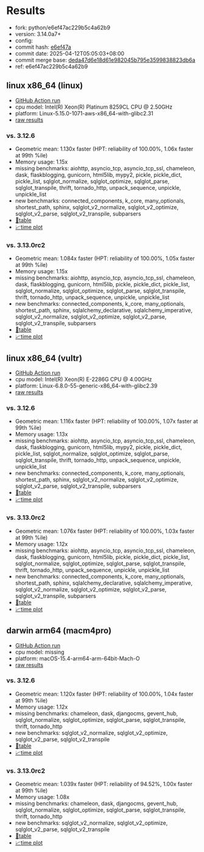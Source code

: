 # Results

- fork: python/e6ef47ac229b5c4a62b9
- version: 3.14.0a7+
- config: 
- commit hash: [e6ef47a](https://github.com/python/cpython/commit/e6ef47a)
- commit date: 2025-04-12T05:05:03+08:00
- commit merge base: [deda47d6e18d61e982045b795e3599838823db6a](https://github.com/python/cpython/commit/deda47d6e18d61e982045b795e3599838823db6a)
- ref: e6ef47ac229b5c4a62b9

## linux x86_64 (linux)

- [GitHub Action run](https://github.com/facebookexperimental/free-threading-benchmarking/actions/runs/14414871158)
- cpu model: Intel(R) Xeon(R) Platinum 8259CL CPU @ 2.50GHz
- platform: Linux-5.15.0-1071-aws-x86_64-with-glibc2.31
- [raw results](bm-20250412-linux-x86_64-python-e6ef47ac229b5c4a62b9-3.14.0a7%2B-e6ef47a.json)

### vs. 3.12.6

- Geometric mean: 1.130x faster (HPT: reliability of 100.00%, 1.06x faster at 99th %ile)
- Memory usage: 1.15x
- missing benchmarks: aiohttp, asyncio_tcp, asyncio_tcp_ssl, chameleon, dask, flaskblogging, gunicorn, html5lib, mypy2, pickle, pickle_dict, pickle_list, sqlglot_normalize, sqlglot_optimize, sqlglot_parse, sqlglot_transpile, thrift, tornado_http, unpack_sequence, unpickle, unpickle_list
- new benchmarks: connected_components, k_core, many_optionals, shortest_path, sphinx, sqlglot_v2_normalize, sqlglot_v2_optimize, sqlglot_v2_parse, sqlglot_v2_transpile, subparsers
- [📄table](bm-20250412-linux-x86_64-python-e6ef47ac229b5c4a62b9-3.14.0a7%2B-e6ef47a-vs-3.12.6.md)
- [📈time plot](bm-20250412-linux-x86_64-python-e6ef47ac229b5c4a62b9-3.14.0a7%2B-e6ef47a-vs-3.12.6.svg)

### vs. 3.13.0rc2

- Geometric mean: 1.084x faster (HPT: reliability of 100.00%, 1.05x faster at 99th %ile)
- Memory usage: 1.15x
- missing benchmarks: aiohttp, asyncio_tcp, asyncio_tcp_ssl, chameleon, dask, flaskblogging, gunicorn, html5lib, pickle, pickle_dict, pickle_list, sqlglot_normalize, sqlglot_optimize, sqlglot_parse, sqlglot_transpile, thrift, tornado_http, unpack_sequence, unpickle, unpickle_list
- new benchmarks: connected_components, k_core, many_optionals, shortest_path, sphinx, sqlalchemy_declarative, sqlalchemy_imperative, sqlglot_v2_normalize, sqlglot_v2_optimize, sqlglot_v2_parse, sqlglot_v2_transpile, subparsers
- [📄table](bm-20250412-linux-x86_64-python-e6ef47ac229b5c4a62b9-3.14.0a7%2B-e6ef47a-vs-3.13.0rc2.md)
- [📈time plot](bm-20250412-linux-x86_64-python-e6ef47ac229b5c4a62b9-3.14.0a7%2B-e6ef47a-vs-3.13.0rc2.svg)

## linux x86_64 (vultr)

- [GitHub Action run](https://github.com/facebookexperimental/free-threading-benchmarking/actions/runs/14414871158)
- cpu model: Intel(R) Xeon(R) E-2286G CPU @ 4.00GHz
- platform: Linux-6.8.0-55-generic-x86_64-with-glibc2.39
- [raw results](bm-20250412-vultr-x86_64-python-e6ef47ac229b5c4a62b9-3.14.0a7%2B-e6ef47a.json)

### vs. 3.12.6

- Geometric mean: 1.116x faster (HPT: reliability of 100.00%, 1.07x faster at 99th %ile)
- Memory usage: 1.13x
- missing benchmarks: aiohttp, asyncio_tcp, asyncio_tcp_ssl, chameleon, dask, flaskblogging, gunicorn, html5lib, mypy2, pickle, pickle_dict, pickle_list, sqlglot_normalize, sqlglot_optimize, sqlglot_parse, sqlglot_transpile, thrift, tornado_http, unpack_sequence, unpickle, unpickle_list
- new benchmarks: connected_components, k_core, many_optionals, shortest_path, sphinx, sqlglot_v2_normalize, sqlglot_v2_optimize, sqlglot_v2_parse, sqlglot_v2_transpile, subparsers
- [📄table](bm-20250412-vultr-x86_64-python-e6ef47ac229b5c4a62b9-3.14.0a7%2B-e6ef47a-vs-3.12.6.md)
- [📈time plot](bm-20250412-vultr-x86_64-python-e6ef47ac229b5c4a62b9-3.14.0a7%2B-e6ef47a-vs-3.12.6.svg)

### vs. 3.13.0rc2

- Geometric mean: 1.076x faster (HPT: reliability of 100.00%, 1.03x faster at 99th %ile)
- Memory usage: 1.12x
- missing benchmarks: aiohttp, asyncio_tcp, asyncio_tcp_ssl, chameleon, dask, flaskblogging, gunicorn, html5lib, pickle, pickle_dict, pickle_list, sqlglot_normalize, sqlglot_optimize, sqlglot_parse, sqlglot_transpile, thrift, tornado_http, unpack_sequence, unpickle, unpickle_list
- new benchmarks: connected_components, k_core, many_optionals, shortest_path, sphinx, sqlalchemy_declarative, sqlalchemy_imperative, sqlglot_v2_normalize, sqlglot_v2_optimize, sqlglot_v2_parse, sqlglot_v2_transpile, subparsers
- [📄table](bm-20250412-vultr-x86_64-python-e6ef47ac229b5c4a62b9-3.14.0a7%2B-e6ef47a-vs-3.13.0rc2.md)
- [📈time plot](bm-20250412-vultr-x86_64-python-e6ef47ac229b5c4a62b9-3.14.0a7%2B-e6ef47a-vs-3.13.0rc2.svg)

## darwin arm64 (macm4pro)

- [GitHub Action run](https://github.com/facebookexperimental/free-threading-benchmarking/actions/runs/14414871158)
- cpu model: missing
- platform: macOS-15.4-arm64-arm-64bit-Mach-O
- [raw results](bm-20250412-macm4pro-arm64-python-e6ef47ac229b5c4a62b9-3.14.0a7%2B-e6ef47a.json)

### vs. 3.12.6

- Geometric mean: 1.120x faster (HPT: reliability of 100.00%, 1.04x faster at 99th %ile)
- Memory usage: 1.12x
- missing benchmarks: chameleon, dask, djangocms, gevent_hub, sqlglot_normalize, sqlglot_optimize, sqlglot_parse, sqlglot_transpile, thrift, tornado_http
- new benchmarks: sqlglot_v2_normalize, sqlglot_v2_optimize, sqlglot_v2_parse, sqlglot_v2_transpile
- [📄table](bm-20250412-macm4pro-arm64-python-e6ef47ac229b5c4a62b9-3.14.0a7%2B-e6ef47a-vs-3.12.6.md)
- [📈time plot](bm-20250412-macm4pro-arm64-python-e6ef47ac229b5c4a62b9-3.14.0a7%2B-e6ef47a-vs-3.12.6.svg)

### vs. 3.13.0rc2

- Geometric mean: 1.039x faster (HPT: reliability of 94.52%, 1.00x faster at 99th %ile)
- Memory usage: 1.08x
- missing benchmarks: chameleon, dask, djangocms, gevent_hub, sqlglot_normalize, sqlglot_optimize, sqlglot_parse, sqlglot_transpile, thrift, tornado_http
- new benchmarks: sqlglot_v2_normalize, sqlglot_v2_optimize, sqlglot_v2_parse, sqlglot_v2_transpile
- [📄table](bm-20250412-macm4pro-arm64-python-e6ef47ac229b5c4a62b9-3.14.0a7%2B-e6ef47a-vs-3.13.0rc2.md)
- [📈time plot](bm-20250412-macm4pro-arm64-python-e6ef47ac229b5c4a62b9-3.14.0a7%2B-e6ef47a-vs-3.13.0rc2.svg)

